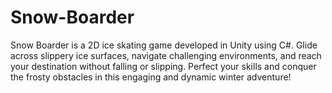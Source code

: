 # Snow-Boarder
Snow Boarder is a 2D ice skating game developed in Unity using C#. Glide across slippery ice surfaces, navigate challenging environments, and reach your destination without falling or slipping. Perfect your skills and conquer the frosty obstacles in this engaging and dynamic winter adventure! 
